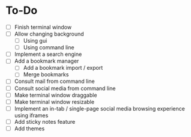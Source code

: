 # To-Do
- [ ] Finish terminal window
- [ ] Allow changing background
  - [ ] Using gui
  - [ ] Using command line
- [ ] Implement a search engine
- [ ] Add a bookmark manager
  - [ ] Add a bookmark import / export
  - [ ] Merge bookmarks
- [ ] Consult mail from command line
- [ ] Consult social media from command line
- [ ] Make terminal window draggable
- [ ] Make terminal window resizable
- [ ] Implement an in-tab / single-page social media browsing experience using iframes
- [ ] Add sticky notes feature
- [ ] Add themes